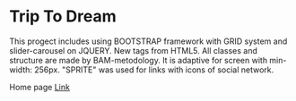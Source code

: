 # Trip To Dream

This progect includes using BOOTSTRAP framework with GRID system and slider-carousel on JQUERY. 
New tags from HTML5.
All classes and structure are made by BAM-metodology.
It is adaptive for screen with min-width: 256px.
"SPRITE" was used for links with icons of social network.

Home page 
[Link](https://alinaandriychuk.github.io/TripToDream/)
